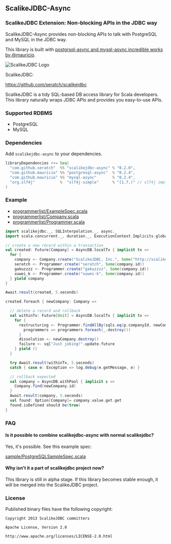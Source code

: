 ## ScalikeJDBC-Async

### ScalikeJDBC Extension: Non-blocking APIs in the JDBC way

ScalikeJDBC-Async provides non-blocking APIs to talk with PostgreSQL and MySQL in the JDBC way. 

This library is built with [postgrsql-async and mysql-async,incredible works by @mauricio](https://github.com/mauricio/postgresql-async).

![ScalikeJDBC Logo](http://scalikejdbc.org/img/logo.png)

ScalikeJDBC:

https://github.com/seratch/scalikejdbc

ScalikeJDBC is a tidy SQL-based DB access library for Scala developers. This library naturally wraps JDBC APIs and provides you easy-to-use APIs.


### Supported RDBMS

- PostgreSQL
- MySQL

### Dependencies

Add `scalikejdbc-async` to your dependencies.

```scala
libraryDependencies ++= Seq(
  "com.github.seratch"  %% "scalikejdbc-async" % "0.2.0",
  "com.github.mauricio" %% "postgresql-async"  % "0.2.4",
  "com.github.mauricio" %% "mysql-async"       % "0.2.4",
  "org.slf4j"           %  "slf4j-simple"      % "[1.7,)" // slf4j implementation
)
```

### Example

- [programmerlist/ExampleSpec.scala](https://github.com/seratch/scalikejdbc-async/blob/master/src/test/scala/programmerlist/ExampleSpec.scala)
- [programmerlist/Company.scala](https://github.com/seratch/scalikejdbc-async/blob/master/src/test/scala/programmerlist/Company.scala)
- [programmerlist/Programmer.scala](https://github.com/seratch/scalikejdbc-async/blob/master/src/test/scala/programmerlist/Programmer.scala)

```scala
import scalikejdbc._, SQLInterpolation._, async._
import scala.concurrent._, duration._, ExecutionContext.Implicits.global

// create a new record within a transaction
val created: Future[Company] = AsyncDB.localTx { implicit tx =>
  for {
    company <- Company.create("ScalikeJDBC, Inc.", Some("http://scalikejdbc.org/"))
    seratch <- Programmer.create("seratch", Some(company.id))
    gakuzzzz <- Programmer.create("gakuzzzz", Some(company.id))
    xuwei_k <- Programmer.create("xuwei-k", Some(company.id))
  } yield company
}

Await.result(created, 5.seconds)

created.foreach { newCompany: Company =>

  // delete a record and rollback
  val withinTx: Future[Unit] = AsyncDB.localTx { implicit tx =>
    for {
      restructuring <- Programmer.findAllBy(sqls.eq(p.companyId, newCompany.id)).map { 
        programmers => programmers.foreach(_.destroy()) 
      }
      dissolution <- newCompany.destroy()
      failure <- sql"Just joking!".update.future
    } yield ()
  }

  try Await.result(withinTx, 5.seconds)
  catch { case e: Exception => log.debug(e.getMessage, e) }

  // rollback expected
  val company = AsyncDB.withPool { implicit s =>
    Company.find(newCompany.id)
  }
  Await.result(company, 5.seconds)
  val found: Option[Company]= company.value.get.get
  found.isDefined should be(true)
}
```

### FAQ

#### Is it possible to combine scalikejdbc-async with normal scalikejdbc?

Yes, it's possible. See this example spec:

[sample/PostgreSQLSampleSpec.scala](https://github.com/seratch/scalikejdbc-async/blob/master/src/test/scala/sample/PostgreSQLSampleSpec.scala)

#### Why isn't it a part of scalikejdbc project now?

This library is still in alpha stage. If this library becomes stable enough, it will be merged into the ScalikeJDBC project.


### License

Published binary files have the following copyright:

```
Copyright 2013 ScalikeJDBC committers

Apache License, Version 2.0

http://www.apache.org/licenses/LICENSE-2.0.html
```


